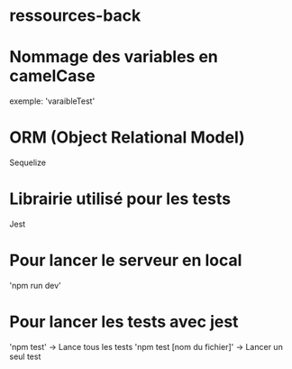 # ressources-back

# Nommage des variables en camelCase
exemple: 'varaibleTest'

# ORM (Object Relational Model)
Sequelize

# Librairie utilisé pour les tests 
Jest 

# Pour lancer le serveur en local
'npm run dev'

# Pour lancer les tests avec jest 
'npm test' -> Lance tous les tests 
'npm test [nom du fichier]' -> Lancer un seul test 
